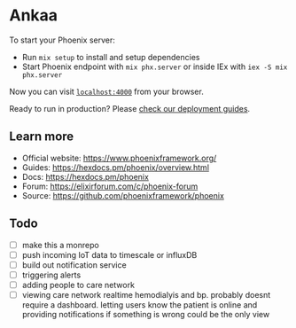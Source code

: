 # Ankaa

To start your Phoenix server:

- Run `mix setup` to install and setup dependencies
- Start Phoenix endpoint with `mix phx.server` or inside IEx with `iex -S mix phx.server`

Now you can visit [`localhost:4000`](http://localhost:4000) from your browser.

Ready to run in production? Please [check our deployment guides](https://hexdocs.pm/phoenix/deployment.html).

## Learn more

- Official website: https://www.phoenixframework.org/
- Guides: https://hexdocs.pm/phoenix/overview.html
- Docs: https://hexdocs.pm/phoenix
- Forum: https://elixirforum.com/c/phoenix-forum
- Source: https://github.com/phoenixframework/phoenix

## Todo

- [ ] make this a monrepo
- [ ] push incoming IoT data to timescale or influxDB
- [ ] build out notification service
- [ ] triggering alerts
- [ ] adding people to care network
- [ ] viewing care network realtime hemodialyis and bp. probably doesnt require a dashboard. letting users know the patient is online and providing notifications if something is wrong could be the only view
